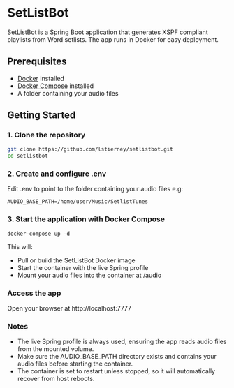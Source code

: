 # SetListBot

SetListBot is a Spring Boot application that generates XSPF compliant playlists from Word setlists. The app runs in Docker for easy deployment.

## Prerequisites

- [Docker](https://www.docker.com/get-started) installed
- [Docker Compose](https://docs.docker.com/compose/install/) installed
- A folder containing your audio files

## Getting Started

### 1. Clone the repository

```bash
git clone https://github.com/lstierney/setlistbot.git
cd setlistbot
```

### 2. Create and configure .env
Edit .env to point to the folder containing your audio files e.g:

`AUDIO_BASE_PATH=/home/user/Music/SetlistTunes`

### 3. Start the application with Docker Compose
`docker-compose up -d`

This will:

* Pull or build the SetListBot Docker image
* Start the container with the live Spring profile
* Mount your audio files into the container at /audio

### Access the app

Open your browser at http://localhost:7777

### Notes
* The live Spring profile is always used, ensuring the app reads audio files from the mounted volume.
* Make sure the AUDIO_BASE_PATH directory exists and contains your audio files before starting the container.
* The container is set to restart unless stopped, so it will automatically recover from host reboots.
